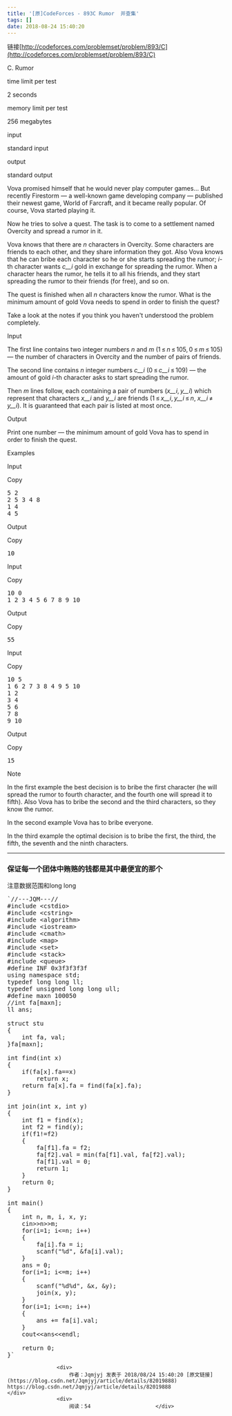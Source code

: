 ```yaml
---
title: '[原]CodeForces - 893C Rumor  并查集'
tags: []
date: 2018-08-24 15:40:20
---
```


链接[http://codeforces.com/problemset/problem/893/C](http://codeforces.com/problemset/problem/893/C)

C. Rumor

time limit per test

2 seconds

memory limit per test

256 megabytes

input

standard input

output

standard output

Vova promised himself that he would never play computer games... But recently Firestorm — a well-known game developing company — published their newest game, World of Farcraft, and it became really popular. Of course, Vova started playing it.

Now he tries to solve a quest. The task is to come to a settlement named Overcity and spread a rumor in it.

Vova knows that there are _n_ characters in Overcity. Some characters are friends to each other, and they share information they got. Also Vova knows that he can bribe each character so he or she starts spreading the rumor; _i_-th character wants _c__i_ gold in exchange for spreading the rumor. When a character hears the rumor, he tells it to all his friends, and they start spreading the rumor to their friends (for free), and so on.

The quest is finished when all _n_ characters know the rumor. What is the minimum amount of gold Vova needs to spend in order to finish the quest?

Take a look at the notes if you think you haven't understood the problem completely.

Input

The first line contains two integer numbers _n_ and _m_ (1 ≤ _n_ ≤ 105, 0 ≤ _m_ ≤ 105) — the number of characters in Overcity and the number of pairs of friends.

The second line contains _n_ integer numbers _c__i_ (0 ≤ _c__i_ ≤ 109) — the amount of gold _i_-th character asks to start spreading the rumor.

Then _m_ lines follow, each containing a pair of numbers (_x__i_, _y__i_) which represent that characters _x__i_ and _y__i_ are friends (1 ≤ _x__i_, _y__i_ ≤ _n_, _x__i_ ≠ _y__i_). It is guaranteed that each pair is listed at most once.

Output

Print one number — the minimum amount of gold Vova has to spend in order to finish the quest.

Examples

Input

Copy

<pre id="id0004739612087564293">
5 2
2 5 3 4 8
1 4
4 5
</pre>

Output

Copy

<pre id="id005044321242425065">
10
</pre>

Input

Copy

<pre id="id008048980374087077">
10 0
1 2 3 4 5 6 7 8 9 10
</pre>

Output

Copy

<pre id="id0009336970407419043">
55
</pre>

Input

Copy

<pre id="id005167973549436237">
10 5
1 6 2 7 3 8 4 9 5 10
1 2
3 4
5 6
7 8
9 10
</pre>

Output

Copy

<pre id="id00386164195285306">
15
</pre>

Note

In the first example the best decision is to bribe the first character (he will spread the rumor to fourth character, and the fourth one will spread it to fifth). Also Vova has to bribe the second and the third characters, so they know the rumor.

In the second example Vova has to bribe everyone.

In the third example the optimal decision is to bribe the first, the third, the fifth, the seventh and the ninth characters.

* * *

### 保证每一个团体中贿赂的钱都是其中最便宜的那个

注意数据范围和long long

<pre class="has">
`//---JQM---//
#include &lt;cstdio&gt;
#include &lt;cstring&gt;
#include &lt;algorithm&gt;
#include &lt;iostream&gt;
#include &lt;cmath&gt;
#include &lt;map&gt;
#include &lt;set&gt;
#include &lt;stack&gt;
#include &lt;queue&gt;
#define INF 0x3f3f3f3f
using namespace std;
typedef long long ll;
typedef unsigned long long ull;
#define maxn 100050
//int fa[maxn];
ll ans;

struct stu
{
	int fa, val;
}fa[maxn];

int find(int x)
{
	if(fa[x].fa==x)
		return x;
	return fa[x].fa = find(fa[x].fa);
}

int join(int x, int y)
{
	int f1 = find(x);
	int f2 = find(y);
	if(f1!=f2)
	{
		fa[f1].fa = f2;
		fa[f2].val = min(fa[f1].val, fa[f2].val);
		fa[f1].val = 0;
		return 1;
	}
	return 0;
}

int main()
{
	int n, m, i, x, y;
	cin&gt;&gt;n&gt;&gt;m;
	for(i=1; i&lt;=n; i++)
	{
		fa[i].fa = i;
		scanf("%d", &amp;fa[i].val);
	}
	ans = 0;
	for(i=1; i&lt;=m; i++)
	{
		scanf("%d%d", &amp;x, &amp;y);
		join(x, y);
	}
	for(i=1; i&lt;=n; i++)
	{
		ans += fa[i].val;
	}
	cout&lt;&lt;ans&lt;&lt;endl;

	return 0;
}`</pre>

                    <div>
                        作者：Jqmjyj 发表于 2018/08/24 15:40:20 [原文链接](https://blog.csdn.net/Jqmjyj/article/details/82019888) https://blog.csdn.net/Jqmjyj/article/details/82019888                    </div>
                    <div>
                        阅读：54                     </div>